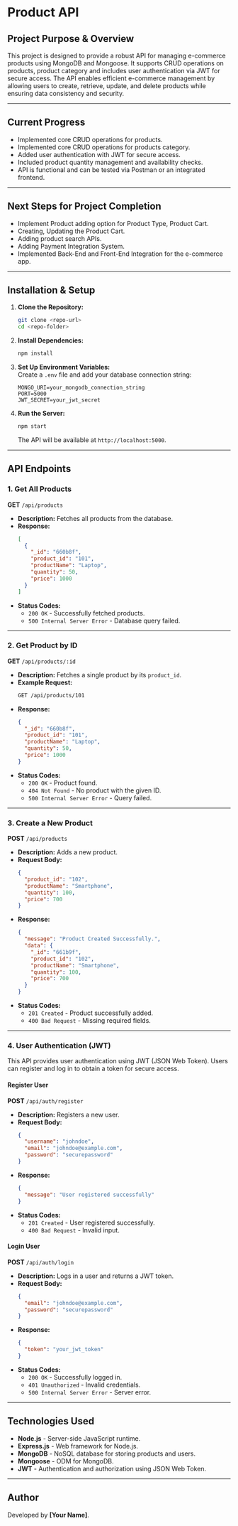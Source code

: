 # Product API  

## **Project Purpose & Overview**  
This project is designed to provide a robust API for managing e-commerce products using MongoDB and Mongoose. It supports CRUD operations on products, product category and includes user authentication via JWT for secure access. The API enables efficient e-commerce management by allowing users to create, retrieve, update, and delete products while ensuring data consistency and security.  

---

## **Current Progress**  
- Implemented core CRUD operations for products.  
- Implemented core CRUD operations for products category. 
- Added user authentication with JWT for secure access.  
- Included product quantity management and availability checks.  
- API is functional and can be tested via Postman or an integrated frontend.  

---

## **Next Steps for Project Completion**  
- Implement Product adding option for Product Type, Product Cart.  
- Creating, Updating the Product Cart.  
- Adding product search APIs.  
- Adding Payment Integration System.
- Implemented Back-End and Front-End Integration for the e-commerce app.   
  

---

## **Installation & Setup**  

1. **Clone the Repository:**  
   ```sh
   git clone <repo-url>
   cd <repo-folder>
   ```

2. **Install Dependencies:**  
   ```sh
   npm install
   ```

3. **Set Up Environment Variables:**  
   Create a `.env` file and add your database connection string:  
   ```env
   MONGO_URI=your_mongodb_connection_string
   PORT=5000
   JWT_SECRET=your_jwt_secret
   ```

4. **Run the Server:**  
   ```sh
   npm start
   ```
   The API will be available at `http://localhost:5000`.

---

## **API Endpoints**  

### **1. Get All Products**  
**GET** `/api/products`  
- **Description:** Fetches all products from the database.  
- **Response:**  
  ```json
  [
    {
      "_id": "660b8f",
      "product_id": "101",
      "productName": "Laptop",
      "quantity": 50,
      "price": 1000
    }
  ]
  ```
- **Status Codes:**  
  - `200 OK` - Successfully fetched products.  
  - `500 Internal Server Error` - Database query failed.  

---

### **2. Get Product by ID**  
**GET** `/api/products/:id`  
- **Description:** Fetches a single product by its `product_id`.  
- **Example Request:**  
  ```sh
  GET /api/products/101
  ```
- **Response:**  
  ```json
  {
    "_id": "660b8f",
    "product_id": "101",
    "productName": "Laptop",
    "quantity": 50,
    "price": 1000
  }
  ```
- **Status Codes:**  
  - `200 OK` - Product found.  
  - `404 Not Found` - No product with the given ID.  
  - `500 Internal Server Error` - Query failed.  

---

### **3. Create a New Product**  
**POST** `/api/products`  
- **Description:** Adds a new product.  
- **Request Body:**  
  ```json
  {
    "product_id": "102",
    "productName": "Smartphone",
    "quantity": 100,
    "price": 700
  }
  ```
- **Response:**  
  ```json
  {
    "message": "Product Created Successfully.",
    "data": {
      "_id": "661b9f",
      "product_id": "102",
      "productName": "Smartphone",
      "quantity": 100,
      "price": 700
    }
  }
  ```
- **Status Codes:**  
  - `201 Created` - Product successfully added.  
  - `400 Bad Request` - Missing required fields.  

---

### **4. User Authentication (JWT)**  

This API provides user authentication using JWT (JSON Web Token). Users can register and log in to obtain a token for secure access.

#### **Register User**  
**POST** `/api/auth/register`  
- **Description:** Registers a new user.  
- **Request Body:**  
  ```json
  {
    "username": "johndoe",
    "email": "johndoe@example.com",
    "password": "securepassword"
  }
  ```
- **Response:**  
  ```json
  {
    "message": "User registered successfully"
  }
  ```
- **Status Codes:**  
  - `201 Created` - User registered successfully.  
  - `400 Bad Request` - Invalid input.  

#### **Login User**  
**POST** `/api/auth/login`  
- **Description:** Logs in a user and returns a JWT token.  
- **Request Body:**  
  ```json
  {
    "email": "johndoe@example.com",
    "password": "securepassword"
  }
  ```
- **Response:**  
  ```json
  {
    "token": "your_jwt_token"
  }
  ```
- **Status Codes:**  
  - `200 OK` - Successfully logged in.  
  - `401 Unauthorized` - Invalid credentials.  
  - `500 Internal Server Error` - Server error.  

---

## **Technologies Used**  
- **Node.js** - Server-side JavaScript runtime.  
- **Express.js** - Web framework for Node.js.  
- **MongoDB** - NoSQL database for storing products and users.  
- **Mongoose** - ODM for MongoDB.  
- **JWT** - Authentication and authorization using JSON Web Token.  

---

## **Author**  
Developed by **[Your Name]**.  